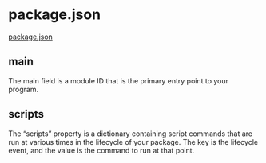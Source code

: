# package.json

[package.json](https://docs.npmjs.com/files/package.json)

## main

The main field is a module ID that is the primary entry point to your program.

## scripts

The “scripts” property is a dictionary containing script commands that are run at various times in the lifecycle of your package. The key is the lifecycle event, and the value is the command to run at that point.

